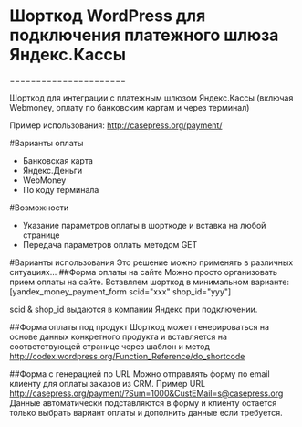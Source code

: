 # Шорткод WordPress для подключения платежного шлюза Яндекс.Кассы
======================

Шорткод для интеграции с платежным шлюзом Яндекс.Кассы (включая Webmoney, оплату по банковским картам и через терминал)

Пример использования: http://casepress.org/payment/

#Варианты оплаты
- Банковская карта
- Яндекс.Деньги
- WebMoney
- По коду терминала

#Возможности
- Указание параметров оплаты в шорткоде и вставка на любой странице
- Передача параметров оплаты методом GET

#Варианты использования
Это решение можно применять в различных ситуациях...
##Форма оплаты на сайте
Можно просто организовать прием оплаты на сайте.
Вставляем шорткод в минимальном варианте:
[yandex_money_payment_form scid="xxx" shop_id="yyy"]

scid & shop_id выдаются в компании Яндекс при подключении.

##Форма оплаты под продукт
Шорткод может генерироваться на основе данных конкретного продукта и вставляется на соответствующей странице через шаблон и метод http://codex.wordpress.org/Function_Reference/do_shortcode

##Форма с генерацией по URL
Можно отправлять форму по email клиенту для оплаты заказов из CRM.
Пример URL http://casepress.org/payment/?Sum=1000&CustEMail=s@casepress.org
Данные автоматически подставляются в форму и клиенту остается только выбрать вариант оплаты и дополнить данные если требуется.
